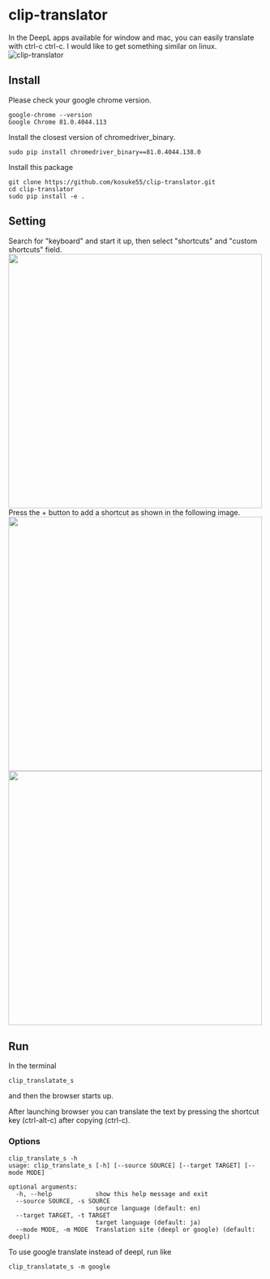 # clip-translator
In the DeepL apps available for window and mac, you can easily translate with ctrl-c ctrl-c. I would like to get something similar on linux.  
![clip-translator](https://user-images.githubusercontent.com/39142679/85319755-f695eb80-b4fc-11ea-86a7-d5ab394b6818.gif)

## Install
Please check your google chrome version.  
```
google-chrome --version
Google Chrome 81.0.4044.113
```
Install the closest version of chromedriver_binary.
```
sudo pip install chromedriver_binary==81.0.4044.138.0
```

Install this package
```
git clone https://github.com/kosuke55/clip-translator.git  
cd clip-translator  
sudo pip install -e .  
```

## Setting
Search for "keyboard" and start it up, then select "shortcuts" and "custom shortcuts" field.  
<img src="https://user-images.githubusercontent.com/39142679/85297416-aeb39c00-b4dd-11ea-8cce-74452bb11eb9.png" width="500">  
Press the + button to add a shortcut as shown in the following image.  
<img src="https://user-images.githubusercontent.com/39142679/85297176-66947980-b4dd-11ea-8350-b298da51c8c2.png" width="500">  
<img src="https://user-images.githubusercontent.com/39142679/85297169-64cab600-b4dd-11ea-82c7-e4749ce30069.png" width="500">  



## Run
In the terminal  

```
clip_translatate_s
```

and then the browser starts up.  

After launching browser you can translate the text by pressing the shortcut key (ctrl-alt-c) after copying (ctrl-c).  

### Options
```
clip_translate_s -h
usage: clip_translate_s [-h] [--source SOURCE] [--target TARGET] [--mode MODE]

optional arguments:
  -h, --help            show this help message and exit
  --source SOURCE, -s SOURCE
                        source language (default: en)
  --target TARGET, -t TARGET
                        target language (default: ja)
  --mode MODE, -m MODE  Translation site (deepl or google) (default: deepl)
```

To use google translate instead of deepl, run like
```
clip_translatate_s -m google
```








